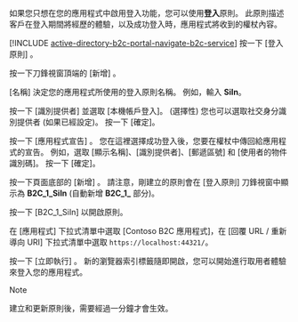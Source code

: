 如果您只想在您的應用程式中啟用登入功能，您可以使用**登入**原則。 此原則描述客戶在登入期間將經歷的體驗，以及成功登入時，應用程式將收到的權杖內容。

[!INCLUDE [active-directory-b2c-portal-navigate-b2c-service](active-directory-b2c-portal-navigate-b2c-service.md)]
按一下 [登入原則] 。

按一下刀鋒視窗頂端的 [新增]  。

[名稱]  決定您的應用程式所使用的登入原則名稱。 例如，輸入 **SiIn**。

按一下 [識別提供者] 並選取 [本機帳戶登入]。 (選擇性) 您也可以選取社交身分識別提供者 (如果已經設定)。 按一下 [確定]。

按一下 [應用程式宣告] 。 您在這裡選擇成功登入後，您要在權杖中傳回給應用程式的宣告。 例如，選取 [顯示名稱]、[識別提供者]、[郵遞區號] 和 [使用者的物件識別碼]。 按一下 [確定]。

按一下頁面底部的 [新增] 。 請注意，剛建立的原則會在 [登入原則] 刀鋒視窗中顯示為 **B2C_1_SiIn** (自動新增 **B2C\_1\_** 部分)。

按一下 [B2C_1_SiIn] 以開啟原則。

在 [應用程式] 下拉式清單中選取 [Contoso B2C 應用程式]，在 [回覆 URL / 重新導向 URI] 下拉式清單中選取 `https://localhost:44321/`。

按一下 [立即執行] 。 新的瀏覽器索引標籤隨即開啟，您可以開始進行取用者體驗來登入您的應用程式。

> [!NOTE]
> 建立和更新原則後，需要經過一分鐘才會生效。
>